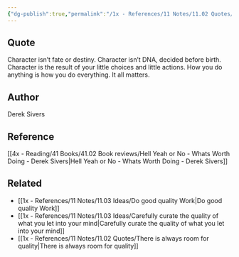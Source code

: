 ```yaml
---
{"dg-publish":true,"permalink":"/1x - References/11 Notes/11.02 Quotes/How you do anything is how you do everything/","title":"How you do anything is how you do everything","noteIcon":"","created":"2023-06-25T16:40:28.000+03:00","updated":"2024-02-14T20:18:43.153+03:00"}
---
```



## Quote
Character isn’t fate or destiny. Character isn’t DNA, decided before birth. Character is the result of your little choices and little actions. How you do anything is how you do everything. It all matters.

## Author
Derek Sivers

## Reference
[[4x - Reading/41 Books/41.02 Book reviews/Hell Yeah or No - Whats Worth Doing - Derek Sivers\|Hell Yeah or No - Whats Worth Doing - Derek Sivers]]

## Related
- [[1x - References/11 Notes/11.03 Ideas/Do good quality Work\|Do good quality Work]]
- [[1x - References/11 Notes/11.03 Ideas/Carefully curate the quality of what you let into your mind\|Carefully curate the quality of what you let into your mind]]
- [[1x - References/11 Notes/11.02 Quotes/There is always room for quality\|There is always room for quality]]